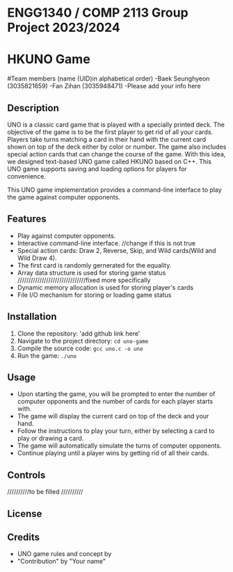 # ENGG1340 / COMP 2113 Group Project 2023/2024
# HKUNO Game
#Team members
(name (UID)in alphabetical order)
-Baek Seunghyeon (3035821659)
-Fan Zihan (3035948471)
-Please add your info here

## Description
UNO is a classic card game that is played with a specially printed deck. The objective of the game is to be the first player to get rid of all your cards. Players take turns matching a card in their hand with the current card shown on top of the deck either by color or number. The game also includes special action cards that can change the course of the game. With this idea, we designed text-based UNO game called HKUNO based on C++. This UNO game supports saving and loading options for players for convenience.  

This UNO game implementation provides a command-line interface to play the game against computer opponents.

## Features
- Play against computer opponents.
- Interactive command-line interface. //change if this is not true
- Special action cards: Draw 2, Reverse, Skip, and Wild cards(Wild and Wild Draw 4).
- The first card is randomly gernerated for the equality.
- Array data structure is used for storing game status ///////////////////////////////fixed more specifically
- Dynamic memory allocation is used for storing player's cards
- File I/O mechanism for storing or loading game status

## Installation
1. Clone the repository: 'add github link here'
2. Navigate to the project directory: `cd uno-game`
3. Compile the source code: `gcc uno.c -o uno`
4. Run the game: `./uno`

## Usage
- Upon starting the game, you will be prompted to enter the number of computer opponents and the number of cards for each player starts with.
- The game will display the current card on top of the deck and your hand.
- Follow the instructions to play your turn, either by selecting a card to play or drawing a card.
- The game will automatically simulate the turns of computer opponents.
- Continue playing until a player wins by getting rid of all their cards.

## Controls
//////////to be filled //////////

## License


## Credits
- UNO game rules and concept by
- "Contribution" by "Your name"
